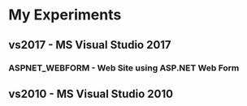 # My Experiments
## vs2017 - MS Visual Studio 2017
### ASPNET_WEBFORM - Web Site using ASP.NET Web Form
## vs2010 - MS Visual Studio 2010
